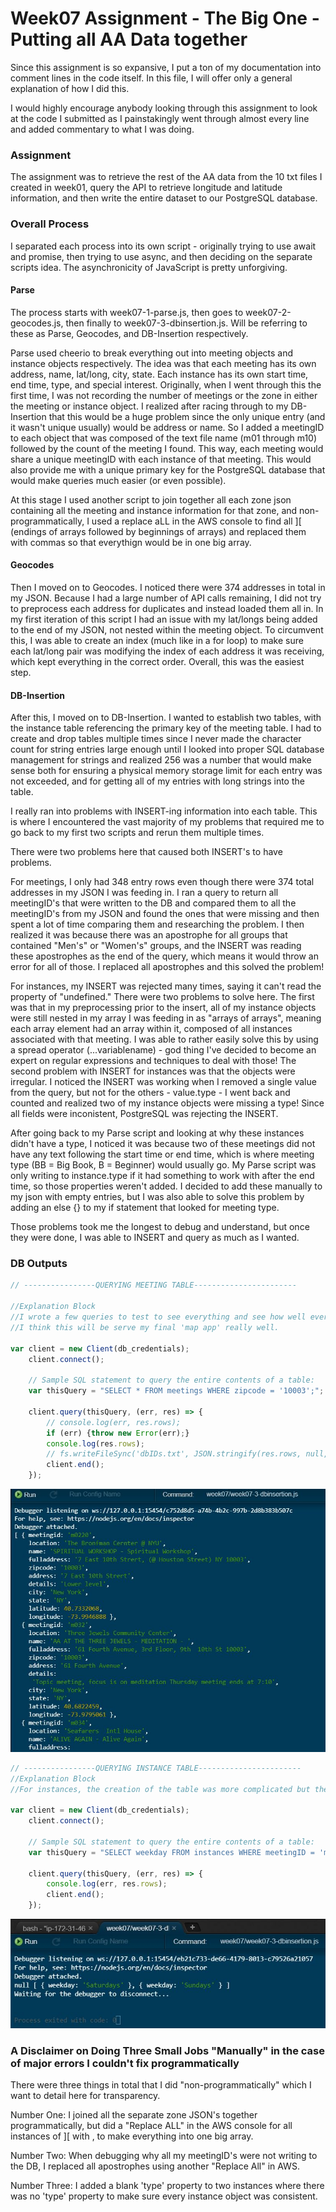 # Week07 Assignment - The Big One - Putting all AA Data together

Since this assignment is so expansive, I put a ton of my documentation into comment lines in the code itself. In this file, I will offer only a general explanation of how I did this. 

I would highly encourage anybody looking through this assignment to look at the code I submitted as I painstakingly went through almost every line and added commentary to what I was doing. 

### Assignment

The assignment was to retrieve the rest of the AA data from the 10 txt files I created in week01, query the API to retrieve longitude and latitude information, and then write the entire dataset to our PostgreSQL database. 

### Overall Process

I separated each process into its own script - originally trying to use await and promise, then trying to use async, and then deciding on the separate scripts idea. The asynchronicity of JavaScript is pretty unforgiving. 

#### Parse

The process starts with week07-1-parse.js, then goes to week07-2-geocodes.js, then finally to week07-3-dbinsertion.js. Will be referring to these as Parse, Geocodes, and DB-Insertion respectively. 

Parse used cheerio to break everything out into meeting objects and instance objects respectively. The idea was that each meeting has its own address, name, lat/long, city, state. Each instance has its own start time, end time, type, and special interest. Originally, when I went through this the first time, I was not recording the number of meetings or the zone in either the meeting or instance object. I realized after racing through to my DB-Insertion that this would be a huge problem since the only unique entry (and it wasn't unique usually) would be address or name. So I added a meetingID to each object that was composed of the text file name (m01 through m10) followed by the count of the meeting I found. This way, each meeting would share a unique meetingID with each instance of that meeting. This would also provide me with a unique primary key for the PostgreSQL database that would make queries much easier (or even possible).

At this stage I used another script to join together all each zone json containing all the meeting and instance information for that zone, and non-programmatically, I used a replace aLL in the AWS console to find all ][ (endings of arrays followed by beginnings of arrays) and replaced them with commas so that everythign would be in one big array. 


#### Geocodes
Then I moved on to Geocodes. I noticed there were 374 addresses in total in my JSON. Because I had a large number of API calls remaining, I did not try to preprocess each address for duplicates and instead loaded them all in. In my first iteration of this script I had an issue with my lat/longs being added to the end of my JSON, not nested within the meeting object. To circumvent this, I was able to create an index (much like in a for loop) to make sure each lat/long pair was modifying the index of each address it was receiving, which kept everything in the correct order. Overall, this was the easiest step. 


#### DB-Insertion
After this, I moved on to DB-Insertion. I wanted to establish two tables, with the instance table referencing the primary key of the meeting table. I had to create and drop tables multiple times since I never made the character count for string entries large enough until I looked into proper SQL database management for strings and realized 256 was a number that would make sense both for ensuring a physical memory storage limit for each entry was not exceeded, and for getting all of my entries with long strings into the table. 

I really ran into problems with INSERT-ing information into each table. This is where I encountered the vast majority of my problems that required me to go back to my first two scripts and rerun them multiple times.

There were two problems here that caused both INSERT's to have problems. 

For meetings, I only had 348 entry rows even though there were 374 total addresses in my JSON I was feeding in. I ran a query to return all meetingID's that were written to the DB and compared them to all the meetingID's from my JSON and found the ones that were missing and then spent a lot of time comparing them and researching the problem. I then realized it was because there was an apostrophe for all groups that contained "Men's" or "Women's" groups, and the INSERT was reading these apostrophes as the end of the query, which means it would throw an error for all of those. I replaced all apostrophes and this solved the problem!

For instances, my INSERT was rejected many times, saying it can't read the property of "undefined." There were two problems to solve here. The first was that in my preprocessing prior to the insert, all of my instance objects were still nested in my array I was feeding in as "arrays of arrays", meaning each array element had an array within it, composed of all instances associated with that meeting. I was able to rather easily solve this by using a spread operator (...variablename) - god thing I've decided to become an expert on regular expressions and techniques to deal with those! The second problem with INSERT for instances was that the objects were irregular. I noticed the INSERT was working when I removed a single value from the query, but not for the others - value.type - I went back and counted and realized two of my instance objects were missing a type! Since all fields were inconistent, PostgreSQL was rejecting the INSERT. 

After going back to my Parse script and looking at why these instances didn't have a type, I noticed it was because two of these meetings did not have any text following the start time or end time, which is where meeting type (BB = Big Book, B = Beginner) would usually go. My Parse script was only writing to instance.type if it had something to work with after the end time, so those properties weren't added. I decided to add these manually to my json with empty entries, but I was also able to solve this problem by adding an else {} to my if statement that looked for meeting type. 

Those problems took me the longest to debug and understand, but once they were done, I was able to INSERT and query as much as I wanted. 

### DB Outputs

```javascript
// ----------------QUERYING MEETING TABLE-----------------------

//Explanation Block
//I wrote a few queries to test to see everything and see how well everything worked. 
//I think this will be serve my final 'map app' really well. 

var client = new Client(db_credentials);
    client.connect();

    // Sample SQL statement to query the entire contents of a table: 
    var thisQuery = "SELECT * FROM meetings WHERE zipcode = '10003';"; 

    client.query(thisQuery, (err, res) => {
        // console.log(err, res.rows);
        if (err) {throw new Error(err);}
        console.log(res.rows); 
        // fs.writeFileSync('dbIDs.txt', JSON.stringify(res.rows, null, 1)); 
        client.end();
    });
```

![](https://github.com/mi-desai/data-structures/blob/master/week07/meeting-dbquery.jpg)

```javascript
// ----------------QUERYING INSTANCE TABLE-----------------------
//Explanation Block
//For instances, the creation of the table was more complicated but the querying is just as easy as above. 

var client = new Client(db_credentials);
    client.connect();

    // Sample SQL statement to query the entire contents of a table: 
    var thisQuery = "SELECT weekday FROM instances WHERE meetingID = 'm0314';"; 

    client.query(thisQuery, (err, res) => {
        console.log(err, res.rows);
        client.end();
    });
```
![](https://github.com/mi-desai/data-structures/blob/master/week07/instance-dbquery.jpg)


### A Disclaimer on Doing Three Small Jobs "Manually" in the case of major errors I couldn't fix programmatically

There were three things in total that I did "non-programmatically" which I want to detail here for transparency. 

Number One: I joined all the separate zone JSON's together programmatically, but did a "Replace ALL" in the AWS console for all instances of ][ with , to make everything into one big array. 

Number Two: When debugging why all my meetingID's were not writing to the DB, I replaced all apostrophes using another "Replace All" in AWS. 

Number Three: I added a blank 'type' property to two instances where there was no 'type' property to make sure every instance object was consistent. 
